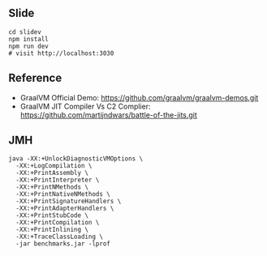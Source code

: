 ## Slide

```shell
cd slidev
npm install
npm run dev
# visit http://localhost:3030
```

## Reference

- GraalVM Official Demo: https://github.com/graalvm/graalvm-demos.git
- GraalVM JIT Compiler Vs C2 Complier: https://github.com/martijndwars/battle-of-the-jits.git

## JMH

```shell
java -XX:+UnlockDiagnosticVMOptions \
  -XX:+LogCompilation \
  -XX:+PrintAssembly \
  -XX:+PrintInterpreter \
  -XX:+PrintNMethods \
  -XX:+PrintNativeNMethods \
  -XX:+PrintSignatureHandlers \
  -XX:+PrintAdapterHandlers \
  -XX:+PrintStubCode \
  -XX:+PrintCompilation \
  -XX:+PrintInlining \
  -XX:+TraceClassLoading \
  -jar benchmarks.jar -lprof
```
